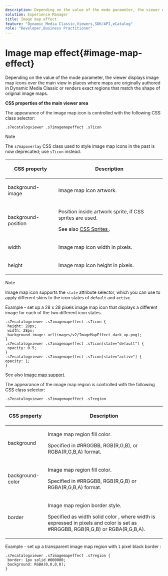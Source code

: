 ```yaml
---
description: Depending on the value of the mode parameter, the viewer displays image map icons over the main view in places where maps are originally authored in Dynamic Media Classic or renders exact regions that match the shape of original image maps.
solution: Experience Manager
title: Image map effect
feature: "Dynamic Media Classic,Viewers,SDK/API,eCatalog"
role: "Developer,Business Practitioner"
---
```


# Image map effect{#image-map-effect}

Depending on the value of the mode parameter, the viewer displays image map icons over the main view in places where maps are originally authored in Dynamic Media Classic or renders exact regions that match the shape of original image maps.

<!--<a id="section_061E550C1C1D4DB2BD663A898895B38C"></a>-->

**CSS properties of the main viewer area**

The appearance of the image map icon is controlled with the following CSS class selector:

```
.s7ecatalogviewer .s7imagemapeffect .s7icon
```

>[!NOTE]
>
>The `s7mapoverlay` CSS class used to style image map icons in the past is now deprecated; use `s7icon` instead.

<table id="table_94EE3F5BBE4547C0B4943471CEE7EDE4"> 
 <thead> 
  <tr> 
   <th colname="col1" class="entry"> <p> CSS property </p> </th> 
   <th colname="col2" class="entry"> <p>Description </p> </th> 
  </tr> 
 </thead>
 <tbody> 
  <tr> 
   <td colname="col1"> <p> <span class="codeph"> background-image </span> </p> </td> 
   <td colname="col2"> <p>Image map icon artwork. </p> </td> 
  </tr> 
  <tr> 
   <td colname="col1"> <p> <span class="codeph"> background-position </span> </p> </td> 
   <td colname="col2"> <p> Position inside artwork sprite, if CSS sprites are used. </p> <p>See also <a href="../../../c-html5-s7-aem-asset-viewers/c-html5-20-ecatalog-viewer-about/c-html5-20-ecatalog-viewer-customizingviewer/c-html5-20-ecatalog-viewer-customizingviewer.md#section-9d570f95eb2443aca74c1b02f6e89aff" format="dita" scope="local"> CSS Sprites </a>. </p> </td> 
  </tr> 
  <tr> 
   <td colname="col1"> <p> <span class="codeph"> width </span> </p> </td> 
   <td colname="col2"> <p>Image map icon width in pixels. </p> </td> 
  </tr> 
  <tr> 
   <td colname="col1"> <p> <span class="codeph"> height </span> </p> </td> 
   <td colname="col2"> <p>Image map icon height in pixels. </p> </td> 
  </tr> 
 </tbody> 
</table>

>[!NOTE]
>
>Image map icon supports the `state` attribute selector, which you can use to apply different skins to the icon states of `default` and `active`.

Example - set up a 28 x 28 pixels image map icon that displays a different image for each of the two different icon states.

```
.s7ecatalogviewer .s7imagemapeffect .s7icon { 
 height: 28px; 
 width: 28px;  
 background-image: url(images/v2/ImageMapEffect_dark_up.png); 
} 
.s7ecatalogviewer .s7imagemapeffect .s7icon[state="default"] { 
 opacity: 0.5; 
} 
.s7ecatalogviewer .s7imagemapeffect .s7icon[state="active"] { 
opacity: 1; 
}
```

See also [Image map support](../../../c-html5-s7-aem-asset-viewers/c-html5-20-ecatalog-viewer-about/c-html5-20-ecatalog-image-map-support.md#concept-28759efae5014a1fa8b0fb14dc26812a).

The appearance of the image map region is controlled with the following CSS class selector:

```
.s7ecatalogviewer .s7imagemapeffect .s7region
```

<table id="table_1FF98CE842604AAABD838FF528CDC4EF"> 
 <thead> 
  <tr> 
   <th colname="col1" class="entry"> <p> CSS property </p> </th> 
   <th colname="col2" class="entry"> <p>Description </p> </th> 
  </tr> 
 </thead>
 <tbody> 
  <tr> 
   <td colname="col1"> <p> <span class="codeph"> background </span> </p> </td> 
   <td colname="col2"> <p> Image map region fill color. </p> <p>Specified in #RRGGBB, RGB(R,G,B), or RGBA(R,G,B,A) format. </p> </td> 
  </tr> 
  <tr> 
   <td colname="col1"> <p> <span class="codeph"> background-color </span> </p> </td> 
   <td colname="col2"> <p> Image map region fill color. </p> <p>Specified in #RRGGBB, RGB(R,G,B) or RGBA(R,G,B,A) format. </p> </td> 
  </tr> 
  <tr> 
   <td colname="col1"> <p> <span class="codeph"> border </span> </p> </td> 
   <td colname="col2"> <p> Image map region border style. </p> <p>Specified as <span class="codeph"> <span class="varname"> width </span> solid <span class="varname"> color </span> </span>, where <span class="codeph"> <span class="varname"> width </span> </span> is expressed in pixels and <span class="codeph"> <span class="varname"> color </span> </span> is set as #RRGGBB, RGB(R,G,B) or RGBA(R,G,B,A). </p> </td> 
  </tr> 
 </tbody> 
</table>

Example - set up a transparent image map region with `1` pixel black border :

```
.s7ecatalogviewer .s7imagemapeffect .s7region { 
 border: 1px solid #000000; 
 background: RGBA(0,0,0,0);  
}
```

